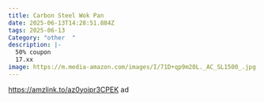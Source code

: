 ```yaml
---
title: Carbon Steel Wok Pan
date: 2025-06-13T14:28:51.884Z
tags: 2025-06-13
Category: "other  "
description: |-
  50% coupon 
  17.xx
image: https://m.media-amazon.com/images/I/71D+qp9m20L._AC_SL1500_.jpg
---
```

https://amzlink.to/az0yoipr3CPEK   ad